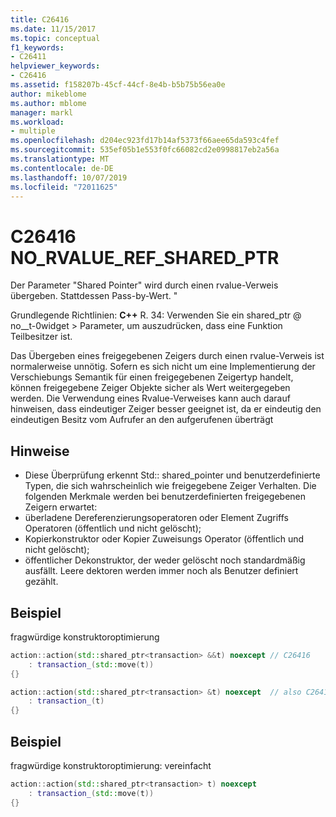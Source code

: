 ```yaml
---
title: C26416
ms.date: 11/15/2017
ms.topic: conceptual
f1_keywords:
- C26411
helpviewer_keywords:
- C26416
ms.assetid: f158207b-45cf-44cf-8e4b-b5b75b56ea0e
author: mikeblome
ms.author: mblome
manager: markl
ms.workload:
- multiple
ms.openlocfilehash: d204ec923fd17b14af5373f66aee65da593c4fef
ms.sourcegitcommit: 535ef05b1e553f0fc66082cd2e0998817eb2a56a
ms.translationtype: MT
ms.contentlocale: de-DE
ms.lasthandoff: 10/07/2019
ms.locfileid: "72011625"
---
```

# <a name="c26416-no_rvalue_ref_shared_ptr"></a>C26416 NO_RVALUE_REF_SHARED_PTR
Der Parameter "Shared Pointer" wird durch einen rvalue-Verweis übergeben. Stattdessen Pass-by-Wert. "

Grundlegende Richtlinien: **C++** R. 34: Verwenden Sie ein shared_ptr @ no__t-0widget > Parameter, um auszudrücken, dass eine Funktion Teilbesitzer ist.

Das Übergeben eines freigegebenen Zeigers durch einen rvalue-Verweis ist normalerweise unnötig. Sofern es sich nicht um eine Implementierung der Verschiebungs Semantik für einen freigegebenen Zeigertyp handelt, können freigegebene Zeiger Objekte sicher als Wert weitergegeben werden. Die Verwendung eines Rvalue-Verweises kann auch darauf hinweisen, dass eindeutiger Zeiger besser geeignet ist, da er eindeutig den eindeutigen Besitz vom Aufrufer an den aufgerufenen überträgt

## <a name="remarks"></a>Hinweise
- Diese Überprüfung erkennt Std:: shared_pointer und benutzerdefinierte Typen, die sich wahrscheinlich wie freigegebene Zeiger Verhalten. Die folgenden Merkmale werden bei benutzerdefinierten freigegebenen Zeigern erwartet:
- überladene Dereferenzierungsoperatoren oder Element Zugriffs Operatoren (öffentlich und nicht gelöscht);
- Kopierkonstruktor oder Kopier Zuweisungs Operator (öffentlich und nicht gelöscht);
- öffentlicher Dekonstruktor, der weder gelöscht noch standardmäßig ausfällt. Leere dektoren werden immer noch als Benutzer definiert gezählt.

## <a name="example"></a>Beispiel
fragwürdige konstruktoroptimierung

```cpp
action::action(std::shared_ptr<transaction> &&t) noexcept // C26416
    : transaction_(std::move(t))
{}

action::action(std::shared_ptr<transaction> &t) noexcept  // also C26417 LVALUE_REF_SHARED_PTR
    : transaction_(t)
{}
```

## <a name="example"></a>Beispiel
fragwürdige konstruktoroptimierung: vereinfacht

```cpp
action::action(std::shared_ptr<transaction> t) noexcept
    : transaction_(std::move(t))
{}
```
